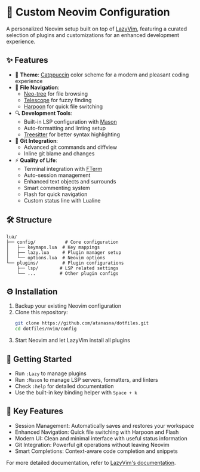 # 🚀 Custom Neovim Configuration

A personalized Neovim setup built on top of [LazyVim](https://github.com/LazyVim/LazyVim), featuring a curated selection of plugins and customizations for an enhanced development experience.

## ✨ Features

- 🎨 **Theme**: [Catppuccin](https://github.com/catppuccin/nvim) color scheme for a modern and pleasant coding experience
- 📁 **File Navigation**: 
  - [Neo-tree](https://github.com/nvim-neo-tree/neo-tree.nvim) for file browsing
  - [Telescope](https://github.com/nvim-telescope/telescope.nvim) for fuzzy finding
  - [Harpoon](https://github.com/ThePrimeagen/harpoon) for quick file switching
- 🔍 **Development Tools**:
  - Built-in LSP configuration with [Mason](https://github.com/williamboman/mason.nvim)
  - Auto-formatting and linting setup
  - [Treesitter](https://github.com/nvim-treesitter/nvim-treesitter) for better syntax highlighting
- 🔄 **Git Integration**:
  - Advanced git commands and diffview
  - Inline git blame and changes
- ⚡ **Quality of Life**:
  - Terminal integration with [FTerm](https://github.com/numToStr/FTerm.nvim)
  - Auto-session management
  - Enhanced text objects and surrounds
  - Smart commenting system
  - Flash for quick navigation
  - Custom status line with Lualine

## 🛠️ Structure

```
lua/
├── config/           # Core configuration
│   ├── keymaps.lua  # Key mappings
│   ├── lazy.lua     # Plugin manager setup
│   └── options.lua  # Neovim options
└── plugins/         # Plugin configurations
    ├── lsp/        # LSP related settings
    └── ...         # Other plugin configs
```

## ⚙️ Installation

1. Backup your existing Neovim configuration
2. Clone this repository:
   ```bash
   git clone https://github.com/atanasna/dotfiles.git
   cd dotfiles/nvim/config
   ```
3. Start Neovim and let LazyVim install all plugins

## 🎯 Getting Started

- Run `:Lazy` to manage plugins
- Run `:Mason` to manage LSP servers, formatters, and linters
- Check `:help` for detailed documentation
- Use the built-in key binding helper with `Space + k`

## 🔑 Key Features

- Session Management: Automatically saves and restores your workspace
- Enhanced Navigation: Quick file switching with Harpoon and Flash
- Modern UI: Clean and minimal interface with useful status information
- Git Integration: Powerful git operations without leaving Neovim
- Smart Completions: Context-aware code completion and snippets

For more detailed documentation, refer to [LazyVim's documentation](https://lazyvim.github.io).
